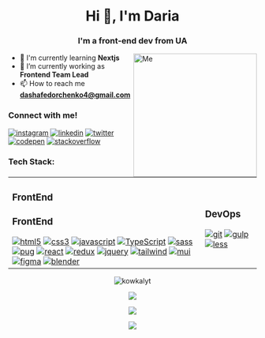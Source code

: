 <h1 align="center">Hi 👋, I'm Daria</h1>
<h3 align="center">I'm a front-end dev from UA</h3>
<img align="right" alt="Me" width="250" src="https://cdn.dribbble.com/users/1857592/screenshots/3848396/character-typing.gif">

- 🌺 I'm currently learning <b>Nextjs</b>
- 🔭 I’m currently working as <b>Frontend Team Lead</b>
- 📫 How to reach me **dashafedorchenko4@gmail.com**

<h3 align="left">Connect with me!</h3>
<p align="left">
<a href="https://instagram.com/dasha_fedorchenko_" target="blank"><img src="https://skillicons.dev/icons?i=instagram" alt="instagram" /></a>
<a href="https://fb.com/дарья федорченко" target="blank"<img src="https://skillicons.dev/icons?i=fb" alt="facebook" /></a>
<a href="https://www.linkedin.com/in/dasha-fedorchenko-3b294a290/" target="blank"><img src="https://skillicons.dev/icons?i=linkedin" alt="linkedin" /></a>
<a href="https://twitter.com/fedorchenko dasha" target="blank"><img src="https://skillicons.dev/icons?i=twitter" alt="twitter" /></a>
<a href="https://codepen.io/kowkaLYT" target="_blank" rel="noreferrer"><img src="https://skillicons.dev/icons?i=codepen" alt="codepen" /></a>
<a href="https://stackexchange.com/users/36801597/dasha" target="blank rel="noreferrer"><img src="https://skillicons.dev/icons?i=stackoverflow" alt="stackoverflow" /></a>
</p>

<h3 align="left">Tech Stack:</h3>
<table>
  <tr>
<p align="left"> 
 <td>
  <h3> FrontEnd </h3>
<h3>FrontEnd</h3>
<a href="https://www.w3.org/html/" target="_blank" rel="noreferrer"><img src="https://skillicons.dev/icons?i=html" alt="html5" /></a>
<a href="https://www.w3schools.com/css/" target="_blank" rel="noreferrer"><img src="https://skillicons.dev/icons?i=css" alt="css3" /></a>
<a href="https://developer.mozilla.org/en-US/docs/Web/JavaScript" target="_blank" rel="noreferrer"><img src="https://skillicons.dev/icons?i=js" alt="javascript" /></a>
<a href="https://www.typescriptlang.org/" target="_blank"><img src="https://skillicons.dev/icons?i=ts" alt="TypeScript" /></a>
<a href="https://sass-lang.com" target="_blank" rel="noreferrer"><img src="https://skillicons.dev/icons?i=sass" alt="sass" /></a>
<a href="http://www.w3.org/2000/svg" target="_blank" rel="noreferrer"><img src="https://skillicons.dev/icons?i=pug" alt="pug" /></a>
<a href="https://reactjs.org/" target="_blank"><img src="https://skillicons.dev/icons?i=react" alt="react" /></a>
<a href="https://www.redux.js.org" target="_blank" rel="noreferrer"><img src="https://skillicons.dev/icons?i=redux" alt="redux" /></a>
<a href="https://jquery.com" target="_blank" rel="noreferrer"><img src="https://skillicons.dev/icons?i=jquery" alt="jquery" /></a>
<a href="https://tailwindcss.com/" target="_blank" rel="noreferrer"><img src="https://skillicons.dev/icons?i=tailwind" alt="tailwind" /></a>
<a href="https://mui.com" target="_blank" rel="noreferrer"><img src="https://skillicons.dev/icons?i=mui" alt="mui" /></a>
<a href="https://www.figma.com/" target="_blank" rel="noreferrer"><img src="https://skillicons.dev/icons?i=figma" alt="figma" /></a>
<a href="https://www.blender.org" target="_blank" rel="noreferrer"><img src="https://skillicons.dev/icons?i=blender" alt="blender" /></a>
</td>
  <td>
    <h3>DevOps</h3>
  <a href="https://git-scm.com" target="_blank" rel="noreferrer"><img src="https://skillicons.dev/icons?i=git" alt="git"/></a> 
  <a href="https://gulpjs.com" target="_blank" rel="noreferrer"><img src="https://skillicons.dev/icons?i=gulp" alt="gulp"/></a> 
  <a href="https://lesscss.org" target="_blank" rel="noreferrer"><img src="https://skillicons.dev/icons?i=less" alt="less"/></a> 
  </td>
</p>
  </tr>
</table>
<p align="center"> <img src="https://komarev.com/ghpvc/?username=kowkalyt&label=Profile%20views&color=0e75b6&style=flat" alt="kowkalyt" /> 
<p align="center"> <img src="https://github-readme-stats.vercel.app/api/top-langs/?username=kowkalyt&theme=radical&layout=compact" />
<p align="center"> <img src="https://github-readme-stats.vercel.app/api?username=kowkalyt&show_icons=true&theme=radical" />
<p align="center"> <img src="https://streak-stats.demolab.com?user=kowkalyt&theme=github-dark-blue&hide_border=true"/>






